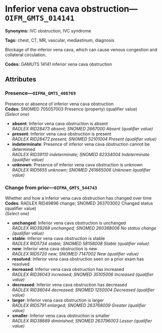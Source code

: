 # Inferior vena cava obstruction—`OIFM_GMTS_014141`

**Synonyms:** IVC obstruction, IVC syndrome

**Tags:** chest, CT, MR, vascular, mediastinum, diagnosis

Blockage of the inferior vena cava, which can cause venous congestion and collateral circulation.

**Codes:** GAMUTS 14141 inferior vena cava obstruction

## Attributes

### Presence—`OIFMA_GMTS_408769`

Presence or absence of inferior vena cava obstruction  
**Codes**: SNOMED 705057003 Presence (property) (qualifier value)  
*(Select one)*

- **absent**: Inferior vena cava obstruction is absent  
_RADLEX RID28473 absent; SNOMED 2667000 Absent (qualifier value)_
- **present**: Inferior vena cava obstruction is present  
_RADLEX RID28472 present; SNOMED 52101004 Present (qualifier value)_
- **indeterminate**: Presence of inferior vena cava obstruction cannot be determined  
_RADLEX RID39110 indeterminate; SNOMED 82334004 Indeterminate (qualifier value)_
- **unknown**: Presence of inferior vena cava obstruction is unknown  
_RADLEX RID5655 unknown; SNOMED 261665006 Unknown (qualifier value)_

### Change from prior—`OIFMA_GMTS_544743`

Whether and how a inferior vena cava obstruction has changed over time  
**Codes**: RADLEX RID49896 change; SNOMED 263703002 Changed status (qualifier value)  
*(Select one)*

- **unchanged**: Inferior vena cava obstruction is unchanged  
_RADLEX RID39268 unchanged; SNOMED 260388006 No status change (qualifier value)_
- **stable**: Inferior vena cava obstruction is stable  
_RADLEX RID5734 stable; SNOMED 58158008 Stable (qualifier value)_
- **new**: Inferior vena cava obstruction is new  
_RADLEX RID5720 new; SNOMED 7147002 New (qualifier value)_
- **resolved**: Inferior vena cava obstruction seen on a prior exam has resolved  
- **increased**: Inferior vena cava obstruction has increased  
_RADLEX RID36043 increased; SNOMED 35105006 Increased (qualifier value)_
- **decreased**: Inferior vena cava obstruction has decreased  
_RADLEX RID36044 decreased; SNOMED 1250004 Decreased (qualifier value)_
- **larger**: Inferior vena cava obstruction is larger  
_RADLEX RID5791 enlarged; SNOMED 263768009 Greater (qualifier value)_
- **smaller**: Inferior vena cava obstruction is smaller  
_RADLEX RID38669 diminished; SNOMED 263796003 Lesser (qualifier value)_